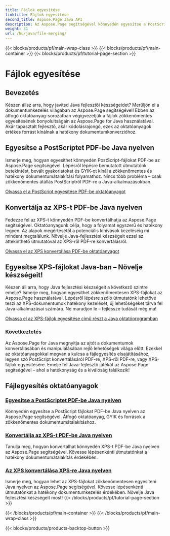 ```yaml
---
title: Fájlok egyesítése
linktitle: Fájlok egyesítése
second_title: Aspose.Page Java API
description: Az Aspose.Page segítségével könnyedén egyesítse a PostScript fájlokat PDF-be, és konvertálja az XPS-t PDF-be vagy XPS-be Java nyelven. Kövesse a lépésről lépésre bemutatott útmutatókat a zökkenőmentes dokumentumátalakításhoz.
weight: 31
url: /hu/java/file-merging/
---
```


{{< blocks/products/pf/main-wrap-class >}}
{{< blocks/products/pf/main-container >}}
{{< blocks/products/pf/tutorial-page-section >}}

# Fájlok egyesítése


## Bevezetés

Készen állsz arra, hogy javítsd Java fejlesztői készségeidet? Merüljön el a dokumentumkezelés világában az Aspose.Page segítségével! Ebben az átfogó oktatóanyag-sorozatban végigvezetjük a fájlok zökkenőmentes egyesítésének bonyolultságain az Aspose.Page for Java használatával. Akár tapasztalt fejlesztő, akár kódolásrajongó, ezek az oktatóanyagok értékes forrást kínálnak a hatékony dokumentumkonverzióhoz.

## Egyesítse a PostScriptet PDF-be Java nyelven

Ismerje meg, hogyan egyesíthet könnyedén PostScript-fájlokat PDF-be az Aspose.Page segítségével. Lépésről lépésre bemutatott útmutatónk betekintést, bevált gyakorlatokat és GYIK-ot kínál a zökkenőmentes és hatékony dokumentumátalakítási folyamathoz. Nincs több probléma – csak zökkenőmentes átállás PostScriptről PDF-re a Java-alkalmazásokban.

[Olvassa el a PostScript egyesítése PDF-be oktatóanyagot](./postscript-to-pdf/)

## Konvertálja az XPS-t PDF-be Java nyelven

Fedezze fel az XPS-t könnyedén PDF-be konvertálhatja az Aspose.Page segítségével. Oktatóanyagunk célja, hogy a folyamat egyszerű és hatékony legyen. Az alapok megértésétől a potenciális kihívások kezeléséig mi mindent megtalálunk. Növelje Java-fejlesztési készségeit ezzel az áttekinthető útmutatóval az XPS-ről PDF-re konvertálásról.

[Olvassa el az XPS konvertálása PDF-be oktatóanyagot](./xps-to-pdf/)

## Egyesítse XPS-fájlokat Java-ban – Növelje készségeit!

Készen áll arra, hogy Java fejlesztési készségeit a következő szintre emelje? Ismerje meg, hogyan egyesíthet zökkenőmentesen XPS-fájlokat az Aspose.Page használatával. Lépésről lépésre szóló útmutatónk lehetővé teszi az XPS-dokumentumok hatékony kezelését, új lehetőségeket tárva fel Java-alkalmazásai számára. Ne maradjon le – fejlessze tudását még ma!

[Olvassa el az XPS-fájlok egyesítése című részt a Java oktatóprogramban](./xps-to-xps/)

### Következtetés

Az Aspose.Page for Java megnyitja az ajtót a dokumentumok konvertálásában és manipulálásában rejlő lehetőségek világa előtt. Ezekkel az oktatóanyagokkal megvan a kulcsa a fájlegyesítés elsajátításához, legyen szó PostScript konvertálásáról PDF-re, XPS-ről PDF-re, vagy XPS-fájlok egyesítésére. Emelje fel Java-fejlesztő játékát az Aspose.Page segítségével – ahol a hatékonyság és a kiválóság találkozik!
## Fájlegyesítés oktatóanyagok
### [Egyesítse a PostScriptet PDF-be Java nyelven](./postscript-to-pdf/)
Könnyedén egyesítse a PostScript fájlokat PDF-be Java nyelven az Aspose.Page segítségével. Átfogó oktatóanyag, GYIK és források a zökkenőmentes dokumentumátalakításhoz.
### [Konvertálja az XPS-t PDF-be Java nyelven](./xps-to-pdf/)
Tanulja meg, hogyan konvertálhat könnyedén XPS-t PDF-be Java nyelven az Aspose.Page segítségével. Kövesse lépésenkénti útmutatónkat a hatékony dokumentumátalakítás érdekében.
### [Az XPS konvertálása XPS-re Java nyelven](./xps-to-xps/)
Ismerje meg, hogyan lehet az XPS-fájlokat zökkenőmentesen egyesíteni Java nyelven az Aspose.Page segítségével. Kövesse lépésenkénti útmutatónkat a hatékony dokumentumkezelés érdekében. Növelje Java fejlesztési készségeit most!
{{< /blocks/products/pf/tutorial-page-section >}}

{{< /blocks/products/pf/main-container >}}
{{< /blocks/products/pf/main-wrap-class >}}

{{< blocks/products/products-backtop-button >}}
